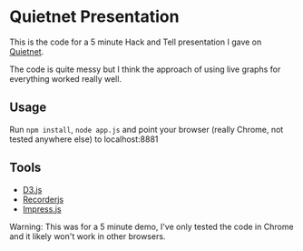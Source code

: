 # Quietnet Presentation

This is the code for a 5 minute Hack and Tell presentation I gave on [Quietnet](https://github.com/Katee/quietnet).

The code is quite messy but I think the approach of using live graphs for everything worked really well.

## Usage

Run `npm install`, `node app.js` and point your browser (really Chrome, not tested anywhere else) to localhost:8881

## Tools

 * [D3.js](http://d3js.org/)
 * [Recorderjs](https://github.com/mattdiamond/Recorderjs)
 * [Impress.js](https://github.com/bartaz/impress.js)

Warning: This was for a 5 minute demo, I've only tested the code in Chrome and it likely won't work in other browsers.
